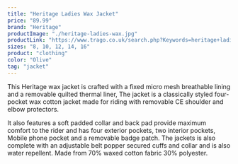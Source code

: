 ```yaml
---
title: "Heritage Ladies Wax Jacket"
price: "89.99"
brand: "Heritage"
productImage: "./heritage-ladies-wax.jpg"
productLink: "https://www.trago.co.uk/search.php?Keywords=heritage+ladies+wax&x=0&y=0"
sizes: "8, 10, 12, 14, 16"
product: "clothing"
color: "Olive"
tag: "jacket"
---
```

This Heritage wax jacket is crafted with a fixed micro mesh breathable lining and a removable quilted thermal liner, The jacket is a classically styled four-pocket wax cotton jacket made for riding with removable CE shoulder and elbow protectors.

It also features a soft padded collar and back pad provide maximum comfort to the rider and has four exterior pockets, two interior pockets, Mobile phone pocket and a removable badge patch. The jackets is also complete with an adjustable belt popper secured cuffs and collar and is also water repellent. Made from 70% waxed cotton fabric 30% polyester.